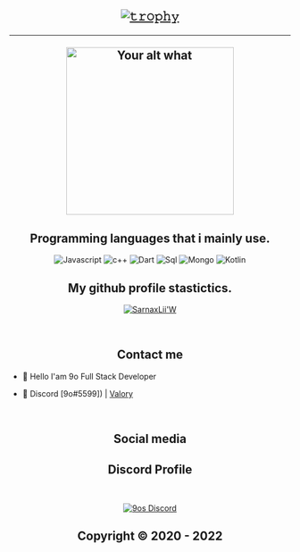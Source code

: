 <h2 align="center">

  
<p align="center">
  

  


  


  
  
[![𝚝𝚛𝚘𝚙𝚑𝚢](https://github-profile-trophy.vercel.app/?username=ryo-ma&column=8&margin-w=20&margin-h=0&no-bg=true&no-frame=true&theme=dark_dimmed)](https://github.com/ryo-ma)

  ----


<p align="center">
<img src="https://readme-spotify-status-liart.vercel.app/api/run-spotify-status" alt="Your alt what" width="300" align/>
</p>


<h2 align="center">Programming languages that i mainly use.</h2>
<p align="center">
  <img alt="Javascript" src="https://img.shields.io/badge/-JavaScript-090909?style=for-the-badge&logo=JavaScript&logoColor=E9D54D"></a> 
  <img alt="c++" src="https://img.shields.io/badge/-C++-090909?style=for-the-badge&logo=C%2b%2b&logoColor=6296CC"></a> 
  <img alt="Dart" src="https://img.shields.io/badge/-Dart-090909?style=for-the-badge&logo=dart&logoColor=097CDB"></a>    
  <img alt="Sql" src="https://img.shields.io/badge/-Sql-090909?style=for-the-badge&logo=mysql&logoColor=00648B"></a> 
  <img alt="Mongo" src="https://img.shields.io/badge/-MongoDB-090909?style=for-the-badge&logo=MongoDB&logoColor=00648B"></a> 
  <img alt="Kotlin" src="https://img.shields.io/badge/-Kotlin-090909?style=for-the-badge&logo=Kotlin&logoColor=00648B"></a> 
</p>



<h2 align="center">My github profile stastictics.</h2>

<p align="center">
    <a href="https://github.com/90XA">
        <img title="9os Stats" alt="SarnaxLii'W" src="https://github-readme-streak-stats.herokuapp.com/?user=SarnaxLii&theme=dark&hide_border=true&stroke=f53b3b"/>
    </a>
</p><br>

  



<h2 align="center">Contact me</h2>



- 👋 Hello I'am 9o Full Stack Developer

- 💬 Discord [9o#5599]) | [Valory](https://discord.gg/p2c)

</pre><br>

<h2 align="center">Social media</h2>

<h2 align="center"</h2>




<h2 align="center">Discord Profile</h2><br>
  <p align="center">
    <a href="https://discord.com/users/894697536663715860">
        <img title="9os Server" alt="9os Discord" src="https://discord.c99.nl/widget/theme-1/894697536663715860.png"/>
    </a>
</p>

</p>

<h2 align="center"> Copyright © 2020 - 2022
